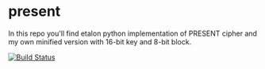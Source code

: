 # present
In this repo you'll find etalon python implementation of PRESENT cipher and my own minified version with 16-bit key and 8-bit block.

[![Build Status](https://drone.io/github.com/xSAVIKx/present/status.png)](https://drone.io/github.com/xSAVIKx/present/latest)
